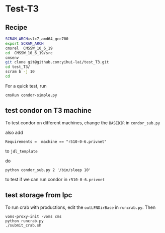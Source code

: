 # Test-T3

## Recipe

```bash
SCRAM_ARCH=slc7_amd64_gcc700
export SCRAM_ARCH
cmsrel  CMSSW_10_6_19
cd  CMSSW_10_6_19/src
cmsenv
git clone git@github.com:yihui-lai/test_T3.git
cd test_T3/
scram b -j 10
cd
```
For a quick test, run
```
cmsRun condor-simple.py
```
## test condor on T3 machine
To test condor on different machines, change the `BASEDIR` in `condor_sub.py`

also add
```
Requirements =  machine == "r510-0-6.privnet"
```
 to `jdl_template`

do
```
python condor_sub.py 2 '/bin/sleep 10'
```
to test if we can run condor in `r510-0-6.privnet`

## test storage from lpc
To run crab with productions, edit the `outLFNDirBase` in `runcrab.py`. Then
```
voms-proxy-init -voms cms
python runcrab.py
./submit_crab.sh
```
